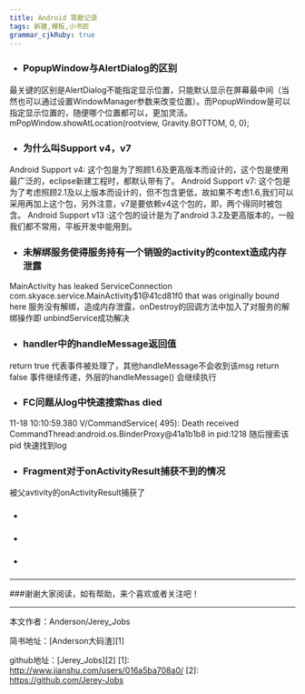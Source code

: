 ```yaml
---
title: Android 零散记录
tags: 新建,模板,小书匠
grammar_cjkRuby: true
---
```

 - ### PopupWindow与AlertDialog的区别
最关键的区别是AlertDialog不能指定显示位置，只能默认显示在屏幕最中间（当然也可以通过设置WindowManager参数来改变位置）。而PopupWindow是可以指定显示位置的，随便哪个位置都可以，更加灵活。
mPopWindow.showAtLocation(rootview, Gravity.BOTTOM, 0, 0);  


 - ### 为什么叫Support v4，v7
Android Support v4:  这个包是为了照顾1.6及更高版本而设计的，这个包是使用最广泛的，eclipse新建工程时，都默认带有了。
Android Support v7:  这个包是为了考虑照顾2.1及以上版本而设计的，但不包含更低，故如果不考虑1.6,我们可以采用再加上这个包，另外注意，v7是要依赖v4这个包的，即，两个得同时被包含。
Android Support v13  :这个包的设计是为了android 3.2及更高版本的，一般我们都不常用，平板开发中能用到。

 - ### 未解绑服务使得服务持有一个销毁的activity的context造成内存泄露
MainActivity has leaked ServiceConnection com.skyace.service.MainActivity$1@41cd81f0 that was originally bound here
服务没有解绑，造成内存泄露，onDestroy的回调方法中加入了对服务的解绑操作即 unbindService成功解决

 -  ### handler中的handleMessage返回值
 return true 代表事件被处理了，其他handleMessage不会收到该msg
 return false 事件继续传递，外层的handleMessage() 会继续执行 
 
 -  ###  FC问题从log中快速搜索has died

 11-18 10:10:59.380 V/CommandService(  495): Death received CommandThread:android.os.BinderProxy@41a1b1b8 in pid:1218
随后搜索该pid 快速找到log


 -  ###  Fragment对于onActivityResult捕获不到的情况
被父avtivity的onActivityResult捕获了

 -  ###  
 -  ### 
 -  ###   


 ----------
 ###谢谢大家阅读，如有帮助，来个喜欢或者关注吧！

 ----------
 本文作者：Anderson/Jerey_Jobs

 简书地址：[Anderson大码渣][1]

 github地址：[Jerey_Jobs][2]
  [1]: http://www.jianshu.com/users/016a5ba708a0/
  [2]: https://github.com/Jerey-Jobs

